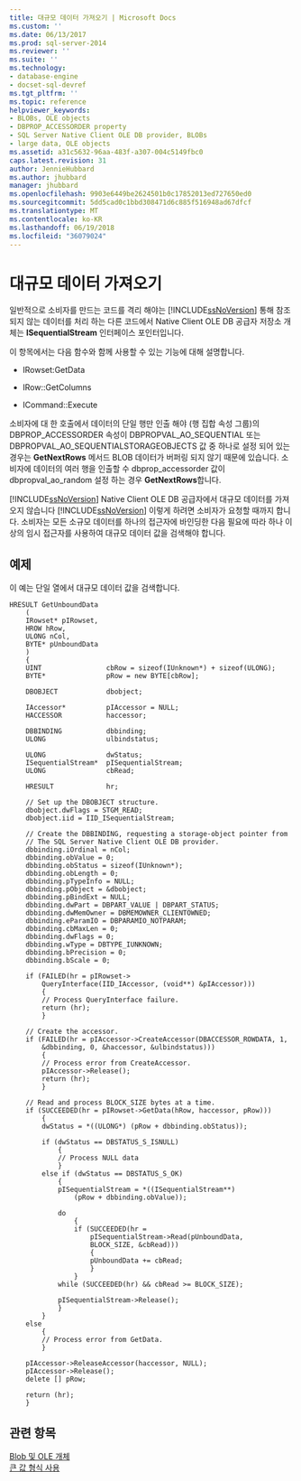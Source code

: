```yaml
---
title: 대규모 데이터 가져오기 | Microsoft Docs
ms.custom: ''
ms.date: 06/13/2017
ms.prod: sql-server-2014
ms.reviewer: ''
ms.suite: ''
ms.technology:
- database-engine
- docset-sql-devref
ms.tgt_pltfrm: ''
ms.topic: reference
helpviewer_keywords:
- BLOBs, OLE objects
- DBPROP_ACCESSORDER property
- SQL Server Native Client OLE DB provider, BLOBs
- large data, OLE objects
ms.assetid: a31c5632-96aa-483f-a307-004c5149fbc0
caps.latest.revision: 31
author: JennieHubbard
ms.author: jhubbard
manager: jhubbard
ms.openlocfilehash: 9903e6449be2624501b0c17852013ed727650ed0
ms.sourcegitcommit: 5dd5cad0c1bbd308471d6c885f516948ad67dfcf
ms.translationtype: MT
ms.contentlocale: ko-KR
ms.lasthandoff: 06/19/2018
ms.locfileid: "36079024"
---
```

# <a name="getting-large-data"></a>대규모 데이터 가져오기
  일반적으로 소비자를 만드는 코드를 격리 해야는 [!INCLUDE[ssNoVersion](../../includes/ssnoversion-md.md)] 통해 참조 되지 않는 데이터를 처리 하는 다른 코드에서 Native Client OLE DB 공급자 저장소 개체는 **ISequentialStream** 인터페이스 포인터입니다.  
  
 이 항목에서는 다음 함수와 함께 사용할 수 있는 기능에 대해 설명합니다.  
  
-   IRowset:GetData  
  
-   IRow::GetColumns  
  
-   ICommand::Execute  
  
 소비자에 대 한 호출에서 데이터의 단일 행만 인출 해야 (행 집합 속성 그룹)의 DBPROP_ACCESSORDER 속성이 DBPROPVAL_AO_SEQUENTIAL 또는 DBPROPVAL_AO_SEQUENTIALSTORAGEOBJECTS 값 중 하나로 설정 되어 있는 경우는 **GetNextRows**  메서드 BLOB 데이터가 버퍼링 되지 않기 때문에 있습니다. 소비자에 데이터의 여러 행을 인출할 수 dbprop_accessorder 값이 dbpropval_ao_random 설정 하는 경우 **GetNextRows**합니다.  
  
 [!INCLUDE[ssNoVersion](../../includes/ssnoversion-md.md)] Native Client OLE DB 공급자에서 대규모 데이터를 가져오지 않습니다 [!INCLUDE[ssNoVersion](../../includes/ssnoversion-md.md)] 이렇게 하려면 소비자가 요청할 때까지 합니다. 소비자는 모든 소규모 데이터를 하나의 접근자에 바인딩한 다음 필요에 따라 하나 이상의 임시 접근자를 사용하여 대규모 데이터 값을 검색해야 합니다.  
  
## <a name="example"></a>예제  
 이 예는 단일 열에서 대규모 데이터 값을 검색합니다.  
  
```  
HRESULT GetUnboundData  
    (  
    IRowset* pIRowset,  
    HROW hRow,  
    ULONG nCol,   
    BYTE* pUnboundData  
    )  
    {  
    UINT                cbRow = sizeof(IUnknown*) + sizeof(ULONG);  
    BYTE*               pRow = new BYTE[cbRow];  
  
    DBOBJECT            dbobject;  
  
    IAccessor*          pIAccessor = NULL;  
    HACCESSOR           haccessor;  
  
    DBBINDING           dbbinding;  
    ULONG               ulbindstatus;  
  
    ULONG               dwStatus;  
    ISequentialStream*  pISequentialStream;  
    ULONG               cbRead;  
  
    HRESULT             hr;  
  
    // Set up the DBOBJECT structure.  
    dbobject.dwFlags = STGM_READ;  
    dbobject.iid = IID_ISequentialStream;  
  
    // Create the DBBINDING, requesting a storage-object pointer from  
    // The SQL Server Native Client OLE DB provider.  
    dbbinding.iOrdinal = nCol;  
    dbbinding.obValue = 0;  
    dbbinding.obStatus = sizeof(IUnknown*);  
    dbbinding.obLength = 0;  
    dbbinding.pTypeInfo = NULL;  
    dbbinding.pObject = &dbobject;  
    dbbinding.pBindExt = NULL;  
    dbbinding.dwPart = DBPART_VALUE | DBPART_STATUS;  
    dbbinding.dwMemOwner = DBMEMOWNER_CLIENTOWNED;  
    dbbinding.eParamIO = DBPARAMIO_NOTPARAM;  
    dbbinding.cbMaxLen = 0;  
    dbbinding.dwFlags = 0;  
    dbbinding.wType = DBTYPE_IUNKNOWN;  
    dbbinding.bPrecision = 0;  
    dbbinding.bScale = 0;  
  
    if (FAILED(hr = pIRowset->  
        QueryInterface(IID_IAccessor, (void**) &pIAccessor)))  
        {  
        // Process QueryInterface failure.  
        return (hr);  
        }  
  
    // Create the accessor.  
    if (FAILED(hr = pIAccessor->CreateAccessor(DBACCESSOR_ROWDATA, 1,  
        &dbbinding, 0, &haccessor, &ulbindstatus)))  
        {  
        // Process error from CreateAccessor.  
        pIAccessor->Release();  
        return (hr);  
        }  
  
    // Read and process BLOCK_SIZE bytes at a time.  
    if (SUCCEEDED(hr = pIRowset->GetData(hRow, haccessor, pRow)))  
        {  
        dwStatus = *((ULONG*) (pRow + dbbinding.obStatus));  
  
        if (dwStatus == DBSTATUS_S_ISNULL)  
            {  
            // Process NULL data  
            }  
        else if (dwStatus == DBSTATUS_S_OK)  
            {  
            pISequentialStream = *((ISequentialStream**)   
                (pRow + dbbinding.obValue));  
  
            do  
                {  
                if (SUCCEEDED(hr =  
                    pISequentialStream->Read(pUnboundData,  
                    BLOCK_SIZE, &cbRead)))  
                    {  
                    pUnboundData += cbRead;  
                    }  
                }  
            while (SUCCEEDED(hr) && cbRead >= BLOCK_SIZE);  
  
            pISequentialStream->Release();  
            }  
        }  
    else  
        {  
        // Process error from GetData.  
        }  
  
    pIAccessor->ReleaseAccessor(haccessor, NULL);  
    pIAccessor->Release();  
    delete [] pRow;  
  
    return (hr);  
    }  
```  
  
## <a name="see-also"></a>관련 항목  
 [Blob 및 OLE 개체](blobs-and-ole-objects.md)   
 [큰 값 형식 사용](../native-client/features/using-large-value-types.md)  
  
  